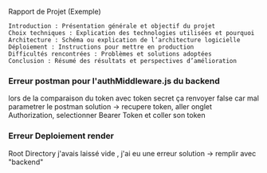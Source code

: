 Rapport de Projet (Exemple)

    Introduction : Présentation générale et objectif du projet
    Choix techniques : Explication des technologies utilisées et pourquoi
    Architecture : Schéma ou explication de l’architecture logicielle
    Déploiement : Instructions pour mettre en production
    Difficultés rencontrées : Problèmes et solutions adoptées
    Conclusion : Résumé des résultats et perspectives d’amélioration

### Erreur postman pour l'authMiddleware.js du backend

lors de la comparaison du token avec token secret ça renvoyer false car mal parametrer le postman
solution -> recupere token, aller onglet Authorization, selectionner Bearer Token et coller son token

### Erreur Deploiement render

Root Directory j'avais laissé vide , j'ai eu une erreur 
solution -> remplir avec  "backend"